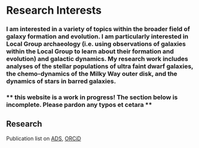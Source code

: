 # Research Interests
### I am interested in a variety of topics within the broader field of galaxy formation and evolution. I am particularly interested in Local Group archaeology (i.e. using observations of galaxies within the Local Group to learn about their formation and evolution) and galactic dynamics. My research work includes analyses of the stellar populations of ultra faint dwarf galaxies, the chemo-dynamics of the Milky Way outer disk, and the dynamics of stars in barred galaxies. 

### ** this website is a work in progress! The section below is incomplete. Please pardon any typos et cetara **
## Research
Publication list on [ADS](https://ui.adsabs.harvard.edu/search/fq=%7B!type%3Daqp%20v%3D%24fq_database%7D&fq_database=database%3A%20astronomy&q=author%3A(%22filion%2C%20c%22)&sort=date%20desc%2C%20bibcode%20desc&p_=0), [ORCiD](https://orcid.org/0000-0001-5522-5029)
